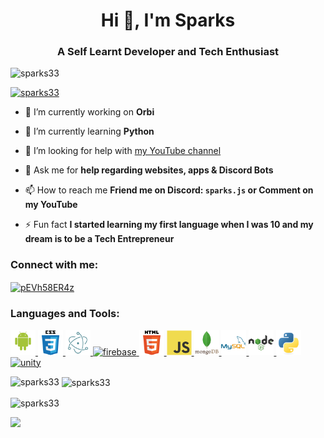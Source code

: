<h1 align="center">Hi 👋, I'm Sparks</h1>
<h3 align="center">A Self Learnt Developer and Tech Enthusiast</h3>

<p align="left"> <img src="https://komarev.com/ghpvc/?username=sparks33&label=Profile%20views&color=0e75b6&style=flat" alt="sparks33" /> </p>

<p align="left"> <a href="https://github.com/ryo-ma/github-profile-trophy"><img src="https://github-profile-trophy.vercel.app/?username=sparks33" alt="sparks33" /></a> </p>

- 🔭 I’m currently working on **Orbi**

- 🌱 I’m currently learning **Python**

- 🤝 I’m looking for help with [my YouTube channel](https://youtube.com/@quantomz)

- 💬 Ask me for **help regarding websites, apps & Discord Bots**

- 📫 How to reach me **Friend me on Discord: `sparks.js` or Comment on my YouTube**

- ⚡ Fun fact **I started learning my first language when I was 10 and my dream is to be a Tech Entrepreneur**

<h3 align="left">Connect with me:</h3>
<p align="left">
<a href="https://discord.gg/pEVh58ER4z" target="blank"><img align="center" src="https://raw.githubusercontent.com/rahuldkjain/github-profile-readme-generator/master/src/images/icons/Social/discord.svg" alt="pEVh58ER4z" height="30" width="40" /></a>
</p>

<h3 align="left">Languages and Tools:</h3>
<p align="left"> <a href="https://developer.android.com" target="_blank" rel="noreferrer"> <img src="https://raw.githubusercontent.com/devicons/devicon/master/icons/android/android-original-wordmark.svg" alt="android" width="40" height="40"/> </a> <a href="https://www.w3schools.com/css/" target="_blank" rel="noreferrer"> <img src="https://raw.githubusercontent.com/devicons/devicon/master/icons/css3/css3-original-wordmark.svg" alt="css3" width="40" height="40"/> </a> <a href="https://www.electronjs.org" target="_blank" rel="noreferrer"> <img src="https://raw.githubusercontent.com/devicons/devicon/master/icons/electron/electron-original.svg" alt="electron" width="40" height="40"/> </a> <a href="https://firebase.google.com/" target="_blank" rel="noreferrer"> <img src="https://www.vectorlogo.zone/logos/firebase/firebase-icon.svg" alt="firebase" width="40" height="40"/> </a> <a href="https://www.w3.org/html/" target="_blank" rel="noreferrer"> <img src="https://raw.githubusercontent.com/devicons/devicon/master/icons/html5/html5-original-wordmark.svg" alt="html5" width="40" height="40"/> </a> <a href="https://developer.mozilla.org/en-US/docs/Web/JavaScript" target="_blank" rel="noreferrer"> <img src="https://raw.githubusercontent.com/devicons/devicon/master/icons/javascript/javascript-original.svg" alt="javascript" width="40" height="40"/> </a> <a href="https://www.mongodb.com/" target="_blank" rel="noreferrer"> <img src="https://raw.githubusercontent.com/devicons/devicon/master/icons/mongodb/mongodb-original-wordmark.svg" alt="mongodb" width="40" height="40"/> </a> <a href="https://www.mysql.com/" target="_blank" rel="noreferrer"> <img src="https://raw.githubusercontent.com/devicons/devicon/master/icons/mysql/mysql-original-wordmark.svg" alt="mysql" width="40" height="40"/> </a> <a href="https://nodejs.org" target="_blank" rel="noreferrer"> <img src="https://raw.githubusercontent.com/devicons/devicon/master/icons/nodejs/nodejs-original-wordmark.svg" alt="nodejs" width="40" height="40"/> </a> <a href="https://www.python.org" target="_blank" rel="noreferrer"> <img src="https://raw.githubusercontent.com/devicons/devicon/master/icons/python/python-original.svg" alt="python" width="40" height="40"/> </a> <a href="https://unity.com/" target="_blank" rel="noreferrer"> <img src="https://www.vectorlogo.zone/logos/unity3d/unity3d-icon.svg" alt="unity" width="40" height="40"/> </a> </p>

<p><img align="left" src="https://github-readme-stats.vercel.app/api/top-langs?username=sparks33&show_icons=true&locale=en&layout=compact" alt="sparks33" /></p>

<p>&nbsp;<img align="center" src="https://github-readme-stats.vercel.app/api?username=sparks33&show_icons=true&locale=en" alt="sparks33" /></p>

<p><img align="center" src="https://github-readme-streak-stats.herokuapp.com/?user=sparks33&" alt="sparks33" /></p>

<p><img src="https://img.shields.io/discord/782818581485846549?label=Discord&logo=discord&logoColor=white&style=flat-square"></p>
